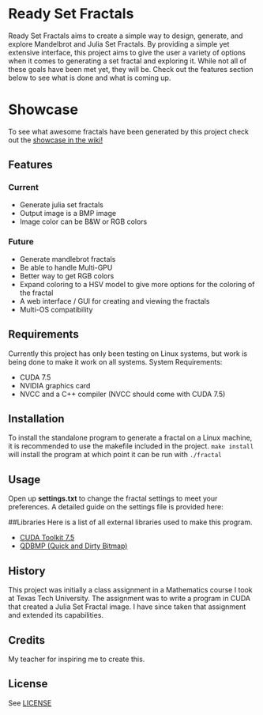 # Ready Set Fractals

Ready Set Fractals aims to create a simple way to design, generate, and explore Mandelbrot and Julia Set Fractals. By providing a simple yet extensive interface, this project aims to give the user a variety of options when it comes to generating a set fractal and exploring it. While not all of these goals have been met yet, they will be. Check out the features section below to see what is done and what is coming up.

# Showcase

To see what awesome fractals have been generated by this project check out the [showcase in the wiki!](https://github.com/asclines/ReadySetFractals/wiki/Showcase)

## Features

### Current
- Generate julia set fractals
- Output image is a BMP image
- Image color can be B&W or RGB colors

### Future
- Generate mandlebrot fractals
- Be able to handle Multi-GPU
- Better way to get RGB colors
- Expand coloring to a HSV model to give more options for the coloring of the fractal
- A web interface / GUI for creating and viewing the fractals
- Multi-OS compatibility



## Requirements
Currently this project has only been testing on Linux systems, but work is being done to make it work on all systems. 
System Requirements:

 - CUDA 7.5
 - NVIDIA graphics card
 - NVCC and a C++ compiler (NVCC should come with CUDA 7.5)


## Installation

To install the standalone program to generate a fractal on a Linux machine, it is recommended to use the makefile included in the project. 
`make install` will install the program at which point it can be run with `./fractal`

## Usage
Open up **settings.txt** to change the fractal settings to meet your preferences. 
A detailed guide on the settings file is provided here:

##Libraries 
Here is a list of all external libraries used to make this program.

 - [CUDA Toolkit 7.5](https://developer.nvidia.com/cuda-toolkit)
 - [QDBMP (Quick and Dirty Bitmap)](http://qdbmp.sourceforge.net/)
 
## History

This project was initially a class assignment in a Mathematics course I took at Texas Tech University. The assignment was to write a program in CUDA that created a Julia Set Fractal image. I have since taken that assignment and extended its capabilities.

## Credits

My teacher for inspiring me to create this.

## License

See [LICENSE](https://github.com/asclines/ReadySetFractals/blob/master/LICENSE "MIT License")
